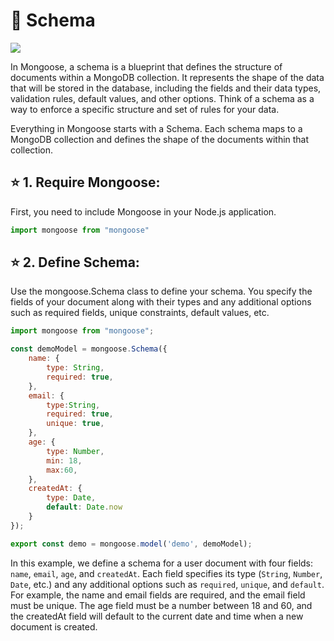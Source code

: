 # 📍 Schema

<img src='https://buddy.works/tutorials/assets/posts/implementing-and-testing-mongoose-model-with-cicd-integration/cover-implementing-and-testing-mongoose-model.png'>

In Mongoose, a schema is a blueprint that defines the structure of documents within a MongoDB collection. It represents the shape of the data that will be stored in the database, including the fields and their data types, validation rules, default values, and other options. Think of a schema as a way to enforce a specific structure and set of rules for your data.

Everything in Mongoose starts with a Schema. Each schema maps to a MongoDB collection and defines the shape of the documents within that collection.

## ⭐ 1. Require Mongoose:

First, you need to include Mongoose in your Node.js application.

```js
import mongoose from "mongoose" 
```

## ⭐ 2. Define Schema:

Use the mongoose.Schema class to define your schema. You specify the fields of your document along with their types and any additional options such as required fields, unique constraints, default values, etc.

```js
import mongoose from "mongoose";

const demoModel = mongoose.Schema({
    name: {
        type: String,
        required: true,
    },
    email: {
        type:String,
        required: true,
        unique: true,
    },
    age: {
        type: Number,
        min: 18,
        max:60,
    },
    createdAt: {
        type: Date,
        default: Date.now
    }
});

export const demo = mongoose.model('demo', demoModel);
```

In this example, we define a schema for a user document with four fields: `name`, `email`, `age`, and `createdAt`. Each field specifies its type (`String`, `Number`, `Date`, etc.) and any additional options such as `required`, `unique`, and `default`. For example, the name and email fields are required, and the email field must be unique. The age field must be a number between 18 and 60, and the createdAt field will default to the current date and time when a new document is created.

